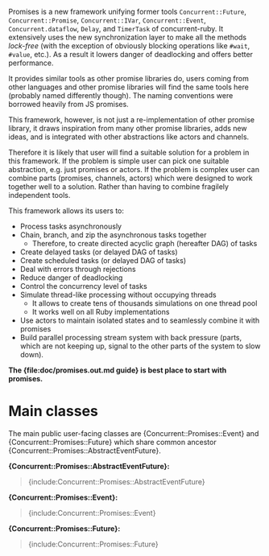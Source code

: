 Promises is a new framework unifying former tools `Concurrent::Future`,
`Concurrent::Promise`, `Concurrent::IVar`, `Concurrent::Event`,
`Concurrent.dataflow`, `Delay`, and `TimerTask` of concurrent-ruby. It
extensively uses the new synchronization layer to make all the methods
*lock-free* (with the exception of obviously blocking operations like `#wait`,
`#value`, etc.). As a result it lowers danger of deadlocking and offers
better performance.

It provides similar tools as other promise libraries do, users coming from
other languages and other promise libraries will find the same tools here
(probably named differently though). The naming conventions were borrowed
heavily from JS promises.
  
This framework, however, is not just a re-implementation of other promise
library, it draws inspiration from many other promise libraries, adds new
ideas, and is integrated with other abstractions like actors and channels.

Therefore it is likely that user will find a suitable solution for a problem in
this framework. If the problem is simple user can pick one suitable
abstraction, e.g. just promises or actors. If the problem is complex user can
combine parts (promises, channels, actors) which were designed to work together
well to a solution. Rather than having to combine fragilely independent tools.

This framework allows its users to:

-   Process tasks asynchronously
-   Chain, branch, and zip the asynchronous tasks together
    -   Therefore, to create directed acyclic graph (hereafter DAG) of tasks
-   Create delayed tasks (or delayed DAG of tasks)
-   Create scheduled tasks (or delayed DAG of tasks)
-   Deal with errors through rejections
-   Reduce danger of deadlocking
-   Control the concurrency level of tasks
-   Simulate thread-like processing without occupying threads
    -   It allows to create tens of thousands simulations on one thread 
        pool
    -   It works well on all Ruby implementations
-   Use actors to maintain isolated states and to seamlessly combine 
    it with promises
-   Build parallel processing stream system with back 
    pressure (parts, which are not keeping up, signal to the other parts of the 
    system to slow down).

**The {file:doc/promises.out.md guide} is best place to start with promises.**

# Main classes

The main public user-facing classes are {Concurrent::Promises::Event} and
{Concurrent::Promises::Future} which share common ancestor
{Concurrent::Promises::AbstractEventFuture}.

**{Concurrent::Promises::AbstractEventFuture}:** 
> {include:Concurrent::Promises::AbstractEventFuture}

**{Concurrent::Promises::Event}:** 
> {include:Concurrent::Promises::Event}

**{Concurrent::Promises::Future}:** 
> {include:Concurrent::Promises::Future}

